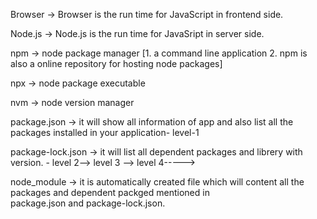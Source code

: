 Browser -> Browser is the run time for JavaScript in frontend side.

Node.js -> Node.js is the run time for JavaSript in server side.

npm     -> node package manager [1. a command line application 2. npm is also a online repository for hosting node packages]

npx     -> node package executable

nvm     -> node version manager

package.json  -> it will show all information of app and also list all the packages installed in your application- level-1

package-lock.json  -> it will list all dependent packages and librery with version. - level 2--> level 3 --> level 4----->

node_module -> it is automatically created file which will content all the packages and dependent packged mentioned in  
                package.json and package-lock.json.

